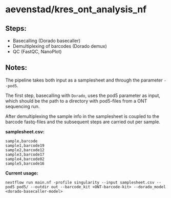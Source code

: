 # aevenstad/kres_ont_analysis_nf

## Steps:
* Basecalling (Dorado basecaller)
* Demultiplexing of barcodes (Dorado demux)
* QC (FastQC, NanoPlot)

## Notes:
The pipeline takes both input as a samplesheet and through the parameter `--pod5`.  
  
The first step, basecalling with `Dorado`, uses the pod5 parameter as input, which should be the path to a directory with pod5-files from a ONT sequencing run.  
  
After demultiplexing the sample info in the samplesheet is coupled to the barcode fastq-files and the subsequent steps are carried out per sample.

**samplesheet.csv:**
```
sample,barcode
sample1,barcode19
sample2,barcode12
sample3,barcode17
sample4,barcode02
sample5,barcode16
```

**Current usage:**
```
nextflow run main.nf -profile singularity --input samplesheet.csv --pod5 pod5/ --outdir out --barcode_kit <ONT-barcode-kit> --dorado_model <dorado-basecaller-model>
```




